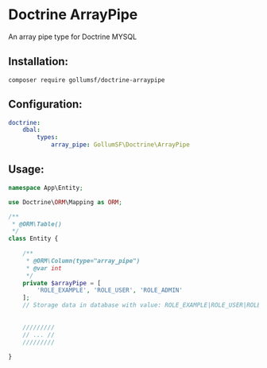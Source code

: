 # Doctrine ArrayPipe

An array pipe type for Doctrine MYSQL

## Installation:

```shell
composer require gollumsf/doctrine-arraypipe
```

## Configuration:

```yaml
doctrine:
    dbal:
        types:
            array_pipe: GollumSF\Doctrine\ArrayPipe
```


## Usage:


```php
namespace App\Entity;

use Doctrine\ORM\Mapping as ORM;

/**
 * @ORM\Table()
 */
class Entity {
	
	/**
	 * @ORM\Column(type="array_pipe")
	 * @var int
	 */
	private $arrayPipe = [
		'ROLE_EXAMPLE', 'ROLE_USER', 'ROLE_ADMIN'
	];
	// Storage data in database with value: ROLE_EXAMPLE|ROLE_USER|ROLE_ADMIN
	
	
	/////////
	// ... //
	/////////
	
}
```
